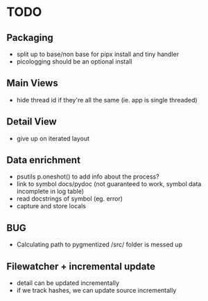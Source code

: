# TODO

## Packaging
- split up to base/non base for pipx install and tiny handler
- picologging should be an optional install

## Main Views
- hide thread id if they're all the same (ie. app is single threaded)

## Detail View
- give up on iterated layout

## Data enrichment
- psutils p.oneshot() to add info about the process?
- link to symbol docs/pydoc (not guaranteed to work, symbol data incomplete in log table)
- read docstrings of symbol (eg. error)
- capture and store locals

## BUG
- Calculating path to pygmentized /src/ folder is messed up

## Filewatcher + incremental update
- detail can be updated incrementally
- if we track hashes, we can update source incrementally
